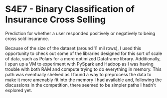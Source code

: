 # S4E7 - Binary Classification of Insurance Cross Selling 

Prediction for whether a user responded positively or negatively to being cross sold insurance.

Because of the size of the dataset (around 11 mil rows), I used this opportunity to check out some of the libraries designed for this sort of scale of data, such as Polars for a more optimized Dataframe library.
Additionally, I spun up a VM to experiment with PySpark and Hadoop as I was having trouble with both RAM and compute trying to do everything in memory. 
This path was eventually shelved as I found a way to preprocess the data to make it more amenably fit into the memory I had available and, following the discussions in the competition, there seemed to be simpler paths I hadn't explored yet.